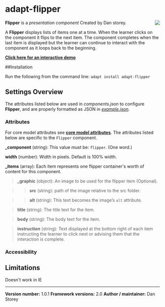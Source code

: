 # adapt-flipper

**Flipper** is a *presentation component* Created by Dan storey.
<img align="right" src="https://raw.githubusercontent.com/danielstorey/assets/master/flipper-demo.jpg">

A **Flipper** displays lists of items one at a time. When the learner clicks on the component it flips to the next item. The component completes when the last item is displayed but the learner can continue to interact with the component as it loops back to the beginning.

[**Click here for an interactive demo**](https://danielstorey.github.io/adapt-demo-course/#/id/co-main)

##Installation

Run the following from the command line: `adapt install adapt-flipper`

## Settings Overview

The attributes listed below are used in *components.json* to configure **Flipper**, and are properly formatted as JSON in [*example.json*](https://github.com/danielstorey/adapt-flipper/example.json).

### Attributes

For core model attributes see [**core model attributes**](https://github.com/adaptlearning/adapt_framework/wiki/Core-model-attributes). The attributes listed below are specific to the `Flipper` component.

**_component** (string): This value must be: `flipper`. (One word.)

**width** (number): Width in pixels. Default is 100% width.

**_items** (array): Each item represents one flipper container's worth of content for this component.

>**_graphic** (object): An image to be used for the flipper item (Optional).

>>**src** (string): path of the image relative to the src folder.

>>**alt** (string): This text becomes the image’s `alt` attribute.

>**title** (string): The title text for the item.

>**body** (string): The body text for the item.

>**instruction** (string): Text displayed at the bottom right of each item instructing the learner to click next or advising them that the interaction is complete.

### Accessibility



## Limitations

Doesn't work in IE

----------------------------
**Version number:**  1.0.1
**Framework versions:**  2.0
**Author / maintainer:** Dan Storey
